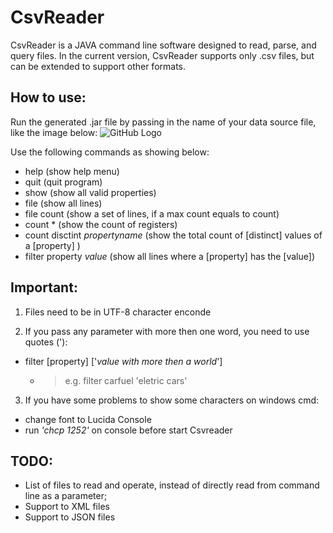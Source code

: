 # CsvReader

CsvReader is a JAVA command line software designed to read, parse, and query files.
In the current version, CsvReader supports only .csv files, but can be extended to support other formats.

## How to use:

Run the generated .jar file by passing in the name of your data source file, like the image below:
![GitHub Logo](https://i.gyazo.com/1c938c56eb843ad6913cc21f2b88b3e0.png)

Use the following commands as showing below:
* help (show help menu)
* quit (quit program)
* show (show all valid properties)
* file (show all lines)
* file count (show a set of lines, if a max count equals to count) 
* count * (show the count of registers) 
* count disctint _propertyname_ (show the total count of [distinct] values of a [property] ) 
* filter property _value_ (show all lines where a [property] has the [value])

## Important:

1) Files need to be in UTF-8 character enconde

2) If you pass any parameter with more then one word, you need to use quotes ('):
* filter [property] ['_value with more then a world_'] 
  *  > e.g. filter carfuel 'eletric cars'

3) If you have some problems to show some characters on windows cmd: 
* change font to Lucida Console
* run _'chcp 1252'_ on console before start Csvreader

## TODO:
* List of files to read and operate, instead of directly read from command line as a parameter;
* Support to XML files
* Support to JSON files
